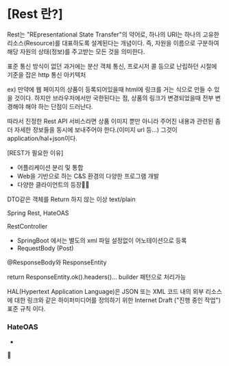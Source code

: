 # [Rest 란?]

Rest는 "REpresentational State Transfer"의 약어로, 하나의 URI는 하나의 고유한 리소스(Resource)를 대표하도록 설계된다는 개념이다.
즉, 자원을 이름으로 구분하여 해당 자원의 상태(정보)를 주고받는 모든 것을 의미한다.

표준 통신 방식이 없던 과거에는 분산 객체 통신, 프로시저 콜 등으로 난립하던 시절에 기준을 잡은 http 통신 아키텍처

ex) 만약에 웹 페이지의 상품이 등록되어있을때 html에 링크를 거는 식으로 만들 수 있을 것이다.
하지만 브라우저에서만 국한된다는 점, 상품의 링크가 변경되었을때 전부 변경해야 해야 하는 단점이 드러난다.

따라서 진정한 Rest API 서비스라면 상품 이미지 뿐만 아니라 주어진 내용과 관련된 좀 더 자세한 정보들을 동시에 보내주어야 한다.(이미지 url 등...)
그것이 application/hal+json이다.

[REST가 필요한 이유]

- 어플리케이션 분리 및 통합
- Web을 기반으로 하는 C&S 환경의 다양한 프로그램 개발
- 다양한 클라이언트의 등장


DTO같은 객체를 Return 하지 않는 이상 text/plain


Spring Rest, HateOAS


RestController

- SpringBoot 에서는 별도의 xml 파일 설정없이 어노테이션으로 등록
- RequestBody (Post)

@ResponseBody와 ResponseEntity

return ResponseEntity.ok().headers()... builder 패턴으로 처리가능

HAL(Hypertext Application Language)은 JSON 또는 XML 코드 내의 외부 리소스에 대한 링크와 같은
하이퍼미디어를 정의하기 위한 Internet Draft ("진행 중인 작업") 표준 규칙 이다.




### HateOAS

- 


